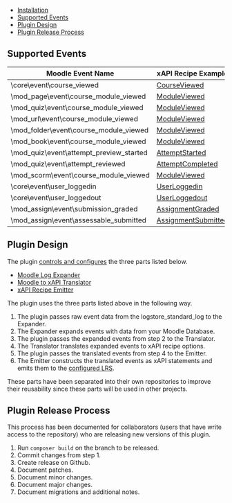 - [Installation](installation.md)
- [Supported Events](#supported-events)
- [Plugin Design](#plugin-design)
- [Plugin Release Process](#plugin-release-process)

## Supported Events
Moodle Event Name | xAPI Recipe Example
--- | ---
\core\event\course_viewed | [CourseViewed](https://github.com/LearningLocker/xAPI-Recipe-Emitter/blob/master/docs/examples/CourseViewed.json)
\mod_page\event\course_module_viewed | [ModuleViewed](https://github.com/LearningLocker/xAPI-Recipe-Emitter/blob/master/docs/examples/ModuleViewed.json)
\mod_quiz\event\course_module_viewed | [ModuleViewed](https://github.com/LearningLocker/xAPI-Recipe-Emitter/blob/master/docs/examples/ModuleViewed.json)
\mod_url\event\course_module_viewed | [ModuleViewed](https://github.com/LearningLocker/xAPI-Recipe-Emitter/blob/master/docs/examples/ModuleViewed.json)
\mod_folder\event\course_module_viewed | [ModuleViewed](https://github.com/LearningLocker/xAPI-Recipe-Emitter/blob/master/docs/examples/ModuleViewed.json)
\mod_book\event\course_module_viewed | [ModuleViewed](https://github.com/LearningLocker/xAPI-Recipe-Emitter/blob/master/docs/examples/ModuleViewed.json)
\mod_quiz\event\attempt_preview_started | [AttemptStarted](https://github.com/LearningLocker/xAPI-Recipe-Emitter/blob/master/docs/examples/AttemptStarted.json)
\mod_quiz\event\attempt_reviewed | [AttemptCompleted](https://github.com/LearningLocker/xAPI-Recipe-Emitter/blob/master/docs/examples/AttemptCompleted.json)
\mod_scorm\event\course_module_viewed | [ModuleViewed](https://github.com/LearningLocker/xAPI-Recipe-Emitter/blob/master/docs/examples/ModuleViewed.json)
\core\event\user_loggedin | [UserLoggedin](https://github.com/LearningLocker/xAPI-Recipe-Emitter/blob/master/docs/examples/UserLoggedin.json)
\core\event\user_loggedout | [UserLoggedout](https://github.com/LearningLocker/xAPI-Recipe-Emitter/blob/master/docs/examples/UserLoggedout.json)
\mod_assign\event\submission_graded | [AssignmentGraded](https://github.com/LearningLocker/xAPI-Recipe-Emitter/blob/master/docs/examples/AssignmentGraded.json)
\mod_assign\event\assessable_submitted  | [AssignmentSubmitted](https://github.com/LearningLocker/xAPI-Recipe-Emitter/blob/master/docs/examples/AssignmentSubmitted.json)

## Plugin Design
The plugin [controls and configures](../classes/log/store.php) the three parts listed below.

- [Moodle Log Expander](https://github.com/LearningLocker/Moodle-Log-Expander)
- [Moodle to xAPI Translator](https://github.com/LearningLocker/Moodle-xAPI-Translator)
- [xAPI Recipe Emitter](https://github.com/LearningLocker/xAPI-Recipe-Emitter)

The plugin uses the three parts listed above in the following way.

1. The plugin passes raw event data from the logstore_standard_log to the Expander.
2. The Expander expands events with data from your Moodle Database.
3. The plugin passes the expanded events from step 2 to the Translator.
4. The Translator translates expanded events to xAPI recipe options.
5. The plugin passes the translated events from step 4 to the Emitter.
6. The Emitter constructs the translated events as xAPI statements and emits them to the [configured LRS](installation.md#configuration).

These parts have been separated into their own repositories to improve their reusability since these parts will be used in other projects.

## Plugin Release Process
This process has been documented for collaborators (users that have write access to the repository) who are releasing new versions of this plugin.

1. Run `composer build` on the branch to be released.
2. Commit changes from step 1.
3. Create release on Github.
  1. Document patches.
  2. Document minor changes.
  3. Document major changes.
  4. Document migrations and additional notes.

